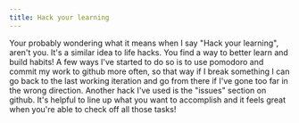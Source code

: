 ```yaml
---
title: Hack your learning
---
```


Your probably wondering what it means when I say "Hack your learning", aren't you. It's a similar idea to life hacks. You find a way to better learn and build habits! A few ways I've started to do so is to use pomodoro and commit my work to github more often, so that way if I break something I can go back to the last working iteration and go from there if I've gone too far in the wrong direction. Another hack I've used is the "issues" section on github. It's helpful to line up what you want to accomplish and it feels great when you're able to check off all those tasks!